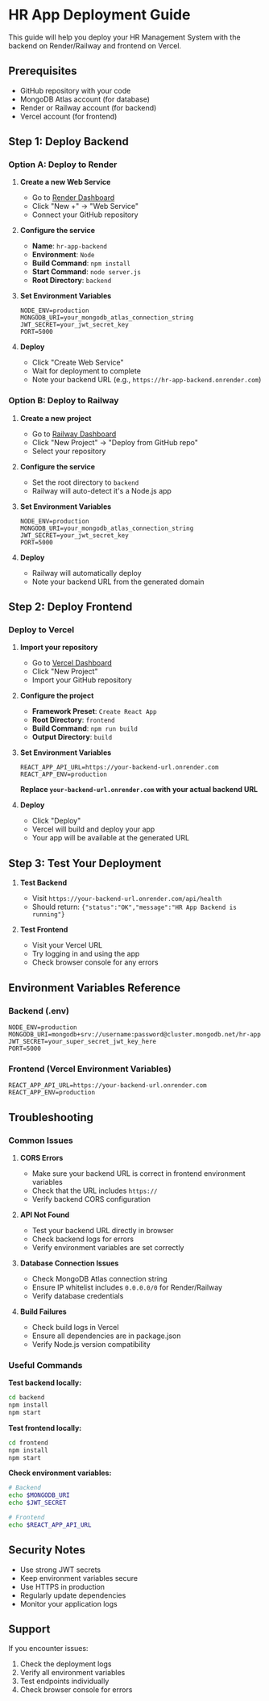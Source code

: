 # HR App Deployment Guide

This guide will help you deploy your HR Management System with the backend on Render/Railway and frontend on Vercel.

## Prerequisites

- GitHub repository with your code
- MongoDB Atlas account (for database)
- Render or Railway account (for backend)
- Vercel account (for frontend)

## Step 1: Deploy Backend

### Option A: Deploy to Render

1. **Create a new Web Service**
   - Go to [Render Dashboard](https://dashboard.render.com)
   - Click "New +" → "Web Service"
   - Connect your GitHub repository

2. **Configure the service**
   - **Name**: `hr-app-backend`
   - **Environment**: `Node`
   - **Build Command**: `npm install`
   - **Start Command**: `node server.js`
   - **Root Directory**: `backend`

3. **Set Environment Variables**
   ```
   NODE_ENV=production
   MONGODB_URI=your_mongodb_atlas_connection_string
   JWT_SECRET=your_jwt_secret_key
   PORT=5000
   ```

4. **Deploy**
   - Click "Create Web Service"
   - Wait for deployment to complete
   - Note your backend URL (e.g., `https://hr-app-backend.onrender.com`)

### Option B: Deploy to Railway

1. **Create a new project**
   - Go to [Railway Dashboard](https://railway.app)
   - Click "New Project" → "Deploy from GitHub repo"
   - Select your repository

2. **Configure the service**
   - Set the root directory to `backend`
   - Railway will auto-detect it's a Node.js app

3. **Set Environment Variables**
   ```
   NODE_ENV=production
   MONGODB_URI=your_mongodb_atlas_connection_string
   JWT_SECRET=your_jwt_secret_key
   PORT=5000
   ```

4. **Deploy**
   - Railway will automatically deploy
   - Note your backend URL from the generated domain

## Step 2: Deploy Frontend

### Deploy to Vercel

1. **Import your repository**
   - Go to [Vercel Dashboard](https://vercel.com)
   - Click "New Project"
   - Import your GitHub repository

2. **Configure the project**
   - **Framework Preset**: `Create React App`
   - **Root Directory**: `frontend`
   - **Build Command**: `npm run build`
   - **Output Directory**: `build`

3. **Set Environment Variables**
   ```
   REACT_APP_API_URL=https://your-backend-url.onrender.com
   REACT_APP_ENV=production
   ```
   **Replace `your-backend-url.onrender.com` with your actual backend URL**

4. **Deploy**
   - Click "Deploy"
   - Vercel will build and deploy your app
   - Your app will be available at the generated URL

## Step 3: Test Your Deployment

1. **Test Backend**
   - Visit `https://your-backend-url.onrender.com/api/health`
   - Should return: `{"status":"OK","message":"HR App Backend is running"}`

2. **Test Frontend**
   - Visit your Vercel URL
   - Try logging in and using the app
   - Check browser console for any errors

## Environment Variables Reference

### Backend (.env)
```env
NODE_ENV=production
MONGODB_URI=mongodb+srv://username:password@cluster.mongodb.net/hr-app
JWT_SECRET=your_super_secret_jwt_key_here
PORT=5000
```

### Frontend (Vercel Environment Variables)
```env
REACT_APP_API_URL=https://your-backend-url.onrender.com
REACT_APP_ENV=production
```

## Troubleshooting

### Common Issues

1. **CORS Errors**
   - Make sure your backend URL is correct in frontend environment variables
   - Check that the URL includes `https://`
   - Verify backend CORS configuration

2. **API Not Found**
   - Test your backend URL directly in browser
   - Check backend logs for errors
   - Verify environment variables are set correctly

3. **Database Connection Issues**
   - Check MongoDB Atlas connection string
   - Ensure IP whitelist includes `0.0.0.0/0` for Render/Railway
   - Verify database credentials

4. **Build Failures**
   - Check build logs in Vercel
   - Ensure all dependencies are in package.json
   - Verify Node.js version compatibility

### Useful Commands

**Test backend locally:**
```bash
cd backend
npm install
npm start
```

**Test frontend locally:**
```bash
cd frontend
npm install
npm start
```

**Check environment variables:**
```bash
# Backend
echo $MONGODB_URI
echo $JWT_SECRET

# Frontend
echo $REACT_APP_API_URL
```

## Security Notes

- Use strong JWT secrets
- Keep environment variables secure
- Use HTTPS in production
- Regularly update dependencies
- Monitor your application logs

## Support

If you encounter issues:
1. Check the deployment logs
2. Verify all environment variables
3. Test endpoints individually
4. Check browser console for errors 